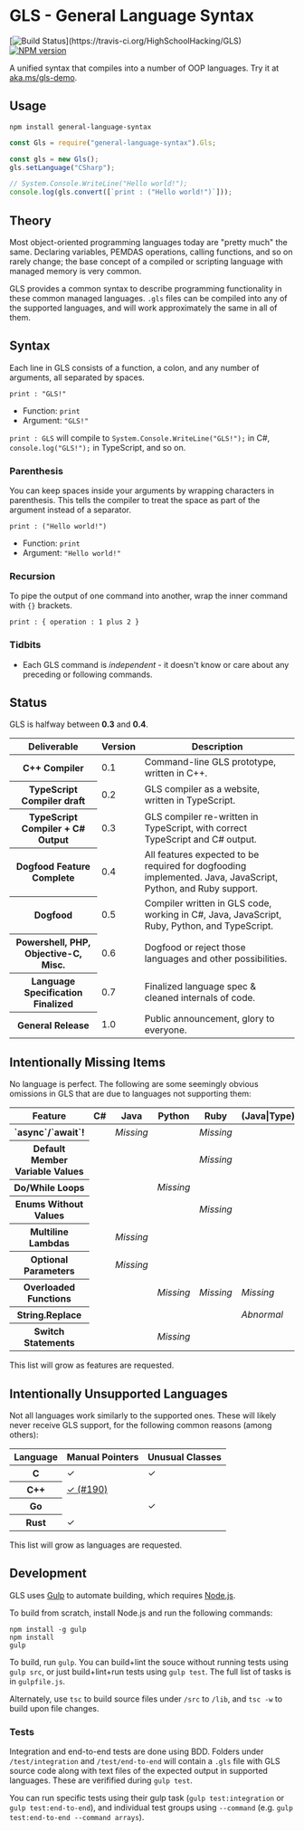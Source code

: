 # GLS - General Language Syntax

[![Build Status](https://travis-ci.org/HighSchoolHacking/GLS.svg?)](https://travis-ci.org/HighSchoolHacking/GLS)
[![NPM version](https://badge.fury.io/js/general-language-syntax.svg)](http://badge.fury.io/js/general-language-syntax)

A unified syntax that compiles into a number of OOP languages.
Try it at [aka.ms/gls-demo](https://aka.ms/gls-demo).


## Usage

`npm install general-language-syntax`

```javascript
const Gls = require("general-language-syntax").Gls;

const gls = new Gls();
gls.setLanguage("CSharp");

// System.Console.WriteLine("Hello world!");
console.log(gls.convert([`print : ("Hello world!")`]));
```


## Theory

Most object-oriented programming languages today are "pretty much" the same. Declaring variables, PEMDAS operations, calling functions, and so on rarely change; the base concept of a compiled or scripting language with managed memory is very common.

GLS provides a common syntax to describe programming functionality in these common managed languages. `.gls` files can be compiled into any of the supported languages, and will work approximately the same in all of them.


## Syntax

Each line in GLS consists of a function, a colon, and any number of arguments, all separated by spaces.

```gls
print : "GLS!"
```

* Function: `print`
* Argument: `"GLS!"`

`print : GLS` will compile to `System.Console.WriteLine("GLS!");` in C#, `console.log("GLS!");` in TypeScript, and so on.

### Parenthesis

You can keep spaces inside your arguments by wrapping characters in parenthesis. This tells the compiler to treat the space as part of the argument instead of a separator.

```gls
print : ("Hello world!")
```

* Function: `print`
* Argument: `"Hello world!"`

### Recursion

To pipe the output of one command into another, wrap the inner command with `{}` brackets.

```gls
print : { operation : 1 plus 2 }
```

### Tidbits

* Each GLS command is *independent* - it doesn't know or care about any preceding or following commands.


## Status

GLS is halfway between **0.3** and **0.4**.

<table>
    <thead>
        <th>Deliverable</th>
        <th>Version</th>
        <th>Description</th>
    </thead>
    <tbody>
        <tr>
            <th>C++ Compiler</th>
            <td>0.1</td>
            <td>Command-line GLS prototype, written in C++.</td>
        </tr>
        <tr>
            <th>TypeScript Compiler draft</th>
            <td>0.2</td>
            <td>GLS compiler as a website, written in TypeScript.</td>
        </tr>
        <tr>
            <th>TypeScript Compiler + C# Output</th>
            <td>0.3</td>
            <td>GLS compiler re-written in TypeScript, with correct TypeScript and C# output.</td>
        </tr>
        <tr>
            <th>Dogfood Feature Complete</th>
            <td>0.4</td>
            <td>All features expected to be required for dogfooding implemented. Java, JavaScript, Python, and Ruby support.</td>
        </tr>
        <tr>
            <th>Dogfood</th>
            <td>0.5</td>
            <td>Compiler written in GLS code, working in C#, Java, JavaScript, Ruby, Python, and TypeScript.</td>
        </tr>
        <tr>
            <th>Powershell, PHP, Objective-C, Misc.</th>
            <td>0.6</td>
            <td>Dogfood or reject those languages and other possibilities.</td>
        </tr>
        <tr>
            <th>Language Specification Finalized</th>
            <td>0.7</td>
            <td>Finalized language spec &amp; cleaned internals of code.</td>
        </tr>
        <tr>
            <th>General Release</th>
            <td>1.0</td>
            <td>Public announcement, glory to everyone.</td>
        </tr>
    </tbody>
</table>

## Intentionally Missing Items

No language is perfect. The following are some seemingly obvious omissions in GLS that are due to languages not supporting them:

<table>
    <thead>
        <th>Feature</th>
        <th>C#</th>
        <th>Java</th>
        <th>Python</th>
        <th>Ruby</th>
        <th>(Java|Type)Script</th>
    </thead>
    <tbody>
        <tr>
            <th>`async`/`await`!</th>
            <td></td>
            <td><em>Missing</em></td>
            <td></td>
            <td><em>Missing</em></td>
            <td></td>
        </tr>
        <tr>
            <th>Default Member Variable Values</th>
            <td></td>
            <td></td>
            <td></td>
            <td><em>Missing</em></td>
            <td></td>
        </tr>
        <tr>
            <th>Do/While Loops</th>
            <td></td>
            <td></td>
            <td><em>Missing</em></td>
            <td></td>
            <td></td>
        </tr>
        <tr>
            <th>Enums Without Values</th>
            <td></td>
            <td></td>
            <td></td>
            <td><em>Missing</em></td>
            <td></td>
        </tr>
        <tr>
            <th>Multiline Lambdas</th>
            <td></td>
            <td><em>Missing</em></td>
            <td></td>
            <td></td>
            <td></td>
        </tr>
        <tr>
            <th>Optional Parameters</th>
            <td></td>
            <td><em>Missing</em></td>
            <td></td>
            <td></td>
            <td></td>
        </tr>
        <tr>
            <th>Overloaded Functions</th>
            <td></td>
            <td></td>
            <td><em>Missing</em></td>
            <td><em>Missing</em></td>
            <td><em>Missing</em></td>
        </tr>
        <tr>
            <th>String.Replace</th>
            <td></td>
            <td></td>
            <td></td>
            <td></td>
            <td><em>Abnormal</em></td>
        </tr>
        <tr>
            <th>Switch Statements</th>
            <td></td>
            <td></td>
            <td><em>Missing</em></td>
            <td></td>
            <td></td>
        </tr>
    </tbody>
</table>

This list will grow as features are requested.


## Intentionally Unsupported Languages

Not all languages work similarly to the supported ones. These will likely never receive GLS support, for the following common reasons (among others):

<table>
    <thead>
        <th>Language</th>
        <th>Manual Pointers</th>
        <th>Unusual Classes</th>
    </thead>
    <tbody>
        <tr>
            <th>C</th>
            <td>✓</td>
            <td>✓</td>
        </tr>
        <tr>
            <th>C++</th>
            <td><a href="https://github.com/HighSchoolHacking/GLS/issues/190">✓ (#190)</a></td>
            <td></td>
        </tr>
        <tr>
            <th>Go</th>
            <td></td>
            <td>✓</td>
        </tr>
        <tr>
            <th>Rust</th>
            <td>✓</td>
            <td></td>
        </tr>
    </tbody>
</table>

This list will grow as languages are requested.


## Development

GLS uses [Gulp](http://gulpjs.com/) to automate building, which requires [Node.js](http://node.js.org).

To build from scratch, install Node.js and run the following commands:

```
npm install -g gulp
npm install
gulp
```

To build, run `gulp`.
You can build+lint the souce without running tests using `gulp src`, or just build+lint+run tests using `gulp test`.
The full list of tasks is in `gulpfile.js`.

Alternately, use `tsc` to build source files under `/src` to `/lib`, and `tsc -w` to build upon file changes.

### Tests

Integration and end-to-end tests are done using BDD.
Folders under `/test/integration` and `/test/end-to-end` will contain a `.gls` file with GLS source code along with text files of the expected output in supported languages.
These are verifified during `gulp test`.

You can run specific tests using their gulp task (`gulp test:integration` or `gulp test:end-to-end`), and individual test groups using `--command` (e.g. `gulp test:end-to-end --command arrays`).
